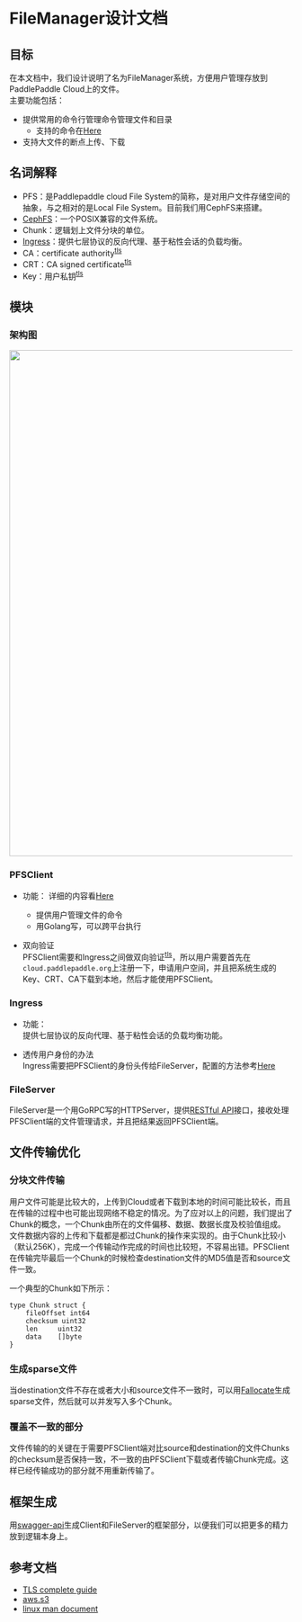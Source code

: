 # FileManager设计文档
## 目标
在本文档中，我们设计说明了名为FileManager系统，方便用户管理存放到PaddlePaddle Cloud上的文件。   
主要功能包括：

- 提供常用的命令行管理命令管理文件和目录
	- 支持的命令在[Here](./pfs/pfs.md)
- 支持大文件的断点上传、下载  

## 名词解释
- PFS：是Paddlepaddle cloud File System的简称，是对用户文件存储空间的抽象，与之相对的是Local File System。目前我们用CephFS来搭建。
- [CephFS](http://docs.ceph.com/docs/master/cephfs/)：一个POSIX兼容的文件系统。
- Chunk：逻辑划上文件分块的单位。
- [Ingress](https://kubernetes.io/docs/concepts/services-networking/ingress/)：提供七层协议的反向代理、基于粘性会话的负载均衡。
- CA：certificate authority<sup>[tls](#tls)</sup>
- CRT：CA signed certificate<sup>[tls](#tls)</sup>
- Key：用户私钥<sup>[tls](#tls)</sup>

## 模块

### 架构图
<image src=./src/filemanager.png width=900>

### PFSClient
- 功能： 详细的内容看[Here](./pfs/pfs.md)
	- 提供用户管理文件的命令
	- 用Golang写，可以跨平台执行

- 双向验证   
	PFSClient需要和Ingress之间做双向验证<sup>[tls](#tls)</sup>，所以用户需要首先在`cloud.paddlepaddle.org`上注册一下，申请用户空间，并且把系统生成的Key、CRT、CA下载到本地，然后才能使用PFSClient。
	
### Ingress
- 功能：  
	提供七层协议的反向代理、基于粘性会话的负载均衡功能。
	
- 透传用户身份的办法  
	Ingress需要把PFSClient的身份头传给FileServer，配置的方法参考[Here](http://www.integralist.co.uk/posts/clientcertauth.html#3)


### FileServer
FileServer是一个用GoRPC写的HTTPServer，提供[RESTful API](./RESTAPI.md)接口，接收处理PFSClient端的文件管理请求，并且把结果返回PFSClient端。

## 文件传输优化

### 分块文件传输
用户文件可能是比较大的，上传到Cloud或者下载到本地的时间可能比较长，而且在传输的过程中也可能出现网络不稳定的情况。为了应对以上的问题，我们提出了Chunk的概念，一个Chunk由所在的文件偏移、数据、数据长度及校验值组成。文件数据内容的上传和下载都是都过Chunk的操作来实现的。由于Chunk比较小（默认256K），完成一个传输动作完成的时间也比较短，不容易出错。PFSClient在传输完毕最后一个Chunk的时候检查destination文件的MD5值是否和source文件一致。

一个典型的Chunk如下所示：

```
type Chunk struct {
	fileOffset int64
	checksum uint32
	len     uint32
	data    []byte
}
```  

### 生成sparse文件
当destination文件不存在或者大小和source文件不一致时，可以用[Fallocate](https://golang.org/pkg/syscall/#Fallocate)生成sparse文件，然后就可以并发写入多个Chunk。

### 覆盖不一致的部分
文件传输的的关键在于需要PFSClient端对比source和destination的文件Chunks的checksum是否保持一致，不一致的由PFSClient下载或者传输Chunk完成。这样已经传输成功的部分就不用重新传输了。

## 框架生成
用[swagger-api](https://github.com/swagger-api/swagger-codegen)生成Client和FileServer的框架部分，以便我们可以把更多的精力放到逻辑本身上。

## 参考文档
- <a name=tls></a>[TLS complete guide](https://github.com/k8sp/tls/blob/master/tls.md)
- [aws.s3](http://docs.aws.amazon.com/cli/latest/reference/s3/)
- [linux man document](https://linux.die.net/man/)
